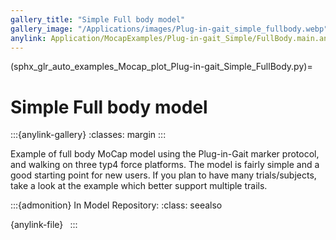 ```yaml
---
gallery_title: "Simple Full body model"
gallery_image: "/Applications/images/Plug-in-gait_simple_fullbody.webp"
anylink: Application/MocapExamples/Plug-in-gait_Simple/FullBody.main.any
---
```


(sphx_glr_auto_examples_Mocap_plot_Plug-in-gait_Simple_FullBody.py)=

# Simple Full body model

:::{anylink-gallery}
:classes: margin
:::

Example of full body MoCap model using the Plug-in-Gait marker protocol, and
walking on three typ4 force platforms. The model is fairly simple and a good
starting point for new users. If you plan to have many trials/subjects, take
a look at the example which better support multiple trails.


:::{admonition} In Model Repository:
:class: seealso

{anylink-file}` `
:::


